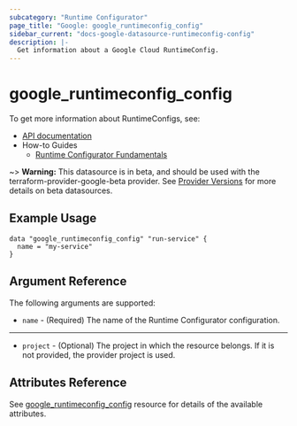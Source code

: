 ```yaml
---
subcategory: "Runtime Configurator"
page_title: "Google: google_runtimeconfig_config"
sidebar_current: "docs-google-datasource-runtimeconfig-config"
description: |-
  Get information about a Google Cloud RuntimeConfig.
---
```


# google\_runtimeconfig\_config

To get more information about RuntimeConfigs, see:

* [API documentation](https://cloud.google.com/deployment-manager/runtime-configurator/reference/rest/v1beta1/projects.configs)
* How-to Guides
    * [Runtime Configurator Fundamentals](https://cloud.google.com/deployment-manager/runtime-configurator/)

~> **Warning:** This datasource is in beta, and should be used with the terraform-provider-google-beta provider.
See [Provider Versions](https://terraform.io/docs/providers/google/guides/provider_versions.html) for more details on beta datasources.

## Example Usage

```hcl
data "google_runtimeconfig_config" "run-service" {
  name = "my-service"
}
```

## Argument Reference

The following arguments are supported:

* `name` - (Required) The name of the Runtime Configurator configuration.

- - -

* `project` - (Optional) The project in which the resource belongs. If it
    is not provided, the provider project is used.

## Attributes Reference

See [google_runtimeconfig_config](https://www.terraform.io/docs/providers/google/r/runtimeconfig_config.html#argument-reference) resource for details of the available attributes.

